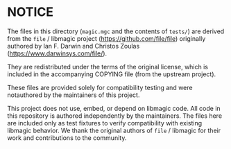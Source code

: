 # NOTICE

The files in this directory (`magic.mgc` and the contents of `tests/`) are derived from the `file` / libmagic project (<https://github.com/file/file>) originally authored by Ian F. Darwin and Christos Zoulas (<https://www.darwinsys.com/file/>).

They are redistributed under the terms of the original license, which is included in the accompanying COPYING file (from the upstream project).

These files are provided solely for compatibility testing and were notauthored by the maintainers of this project.

This project does not use, embed, or depend on libmagic code. All code in this repository is authored independently by the maintainers. The files here are included only as test fixtures to verify compatibility with existing libmagic behavior. We thank the original authors of `file` / libmagic for their work and contributions to the community.
